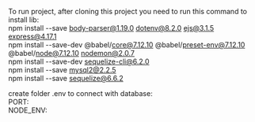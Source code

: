 To run project, after cloning this project you need to run this command to install lib:<br>
npm install --save body-parser@1.19.0 dotenv@8.2.0 ejs@3.1.5 express@4.17.1<br>
npm install --save-dev @babel/core@7.12.10 @babel/preset-env@7.12.10 @babel/node@7.12.10 nodemon@2.0.7<br>
npm install --save-dev sequelize-cli@6.2.0<br>
npm install --save mysql2@2.2.5<br>
npm install --save sequelize@6.6.2

create folder .env to connect with database:<br>
PORT: <br>
NODE_ENV:
